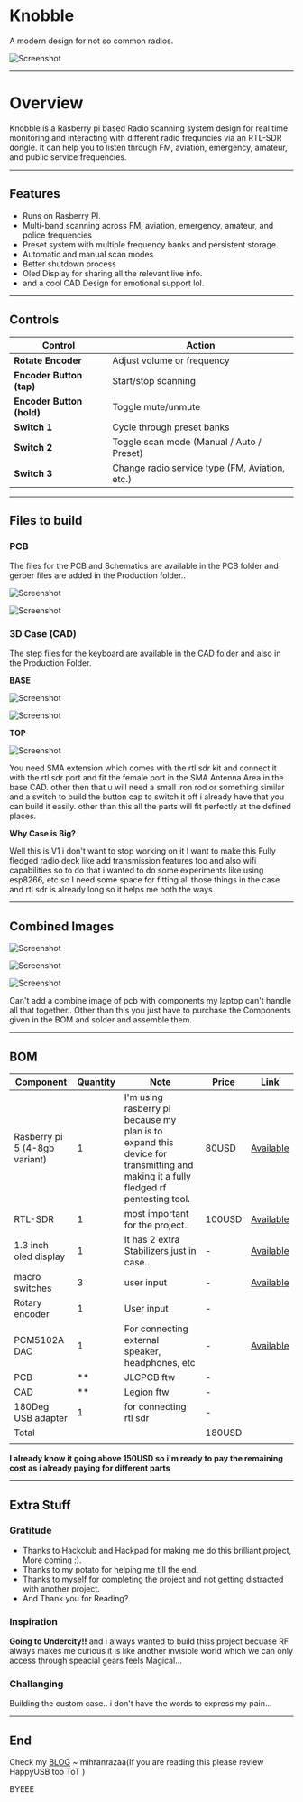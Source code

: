 # Knobble
A modern design for not so common radios.

![Screenshot](Assets/logo.png)

---

# Overview

Knobble is a Rasberry pi based Radio scanning system design for real time monitoring and interacting with different radio frequncies via an RTL-SDR dongle. It can help you to listen through FM, aviation, emergency, amateur, and public service frequencies.

---

## Features

- Runs on Rasberry PI.
- Multi-band scanning across FM, aviation, emergency, amateur, and police frequencies
- Preset system with multiple frequency banks and persistent storage.
- Automatic and manual scan modes
- Better shutdown process
- Oled Display for sharing all the relevant live info.
- and a cool CAD Design for emotional support lol.

---

## Controls

| Control                   | Action                                         |
| ------------------------- | ---------------------------------------------- |
| **Rotate Encoder**        | Adjust volume or frequency                     |
| **Encoder Button (tap)**  | Start/stop scanning                            |
| **Encoder Button (hold)** | Toggle mute/unmute                             |
| **Switch 1**              | Cycle through preset banks                     |
| **Switch 2**              | Toggle scan mode (Manual / Auto / Preset)      |
| **Switch 3**              | Change radio service type (FM, Aviation, etc.) |

---

## Files to build 

### PCB 

The files for the PCB and Schematics are available in the PCB folder and gerber files are added in the Production folder..

![Screenshot](Assets/3dpcb2.png)

![Screenshot](Assets/3dpcb.png)

### 3D Case (CAD)

The step files for the keyboard are available in the CAD folder and also in the Production Folder.

**BASE**

![Screenshot](Assets/tcad2.png)

![Screenshot](Assets/tcad4.png)

**TOP**

![Screenshot](Assets/tcad3.png)

You need SMA extension which comes with the rtl sdr kit and connect it with the rtl sdr port and fit the female port in the SMA Antenna Area in the base CAD. 
other then that u will need a small iron rod or  something similar and a switch to build the button cap to switch it off i already have that  you can build it easily. other than this all the parts will fit perfectly at the defined places.

**Why Case is Big?**

Well this is V1 i don't want to stop working on it I want to make this Fully fledged radio deck like add transmission features too and also wifi capabilities so to do that i wanted to do some experiments like using esp8266, etc so I need some space for fitting all those things in the case and rtl sdr is already long so it helps me both the ways.

---

## Combined Images

![Screenshot](Assets/tcad.png)

![Screenshot](Assets/ffcad.png)

![Screenshot](Assets/fcad3.png)


Can't add a combine image of pcb with components my laptop can't handle all that together..
Other than this you just have to purchase the Components given in the BOM and solder and assemble them.

---

## BOM 


| Component                     | Quantity | Note                                                                                                                              | Price  | Link                                                                                                                                                                                                                                                                                                                                                                                                                                                                                                                                                                                                |
| ----------------------------- | -------- | --------------------------------------------------------------------------------------------------------------------------------- | ------ | --------------------------------------------------------------------------------------------------------------------------------------------------------------------------------------------------------------------------------------------------------------------------------------------------------------------------------------------------------------------------------------------------------------------------------------------------------------------------------------------------------------------------------------------------------------------------------------------------- |
| Rasberry pi 5 (4-8gb variant) | 1        | I'm using rasberry pi because my plan is to expand this device for transmitting and making it a fully fledged rf pentesting tool. | 80USD  | [Available](https://www.amazon.in/Raspberry-Pi-Cortex-A76-Computer-RPI5-4GB-SINGLE/dp/B0CK3L9WD3/ref=sr_1_3?crid=1AK40TAY93FVZ&dib=eyJ2IjoiMSJ9.7GkeqpiPME_MaXJm-8abaYARAa9Staaf3G6BpTO7XNh8L7LWMqQiTSMZkRn6rMGalgTKNC8CmE2Ctz805lWJKJpXABBAJwev2pmTDL3T5CftWGIfDYLJnVp8lWb5S0iy_EvU0e2i9I_8n7q5Neype5SEofN9hdVXzUaAwCWH4__5iwVyKWNv5rxcaKw1xTN9YMhdWAVYlzmA9nJdEDaOvfnXgwawK5yAkzbfjPfggkU.Ax5HfAbNxLGqgjOn7U8XXQwX7r8QmKMs_q7rTe61u5Y&dib_tag=se&keywords=raspberry+pi+5+4gb&qid=1750676006&sprefix=raspberry+pi+5+4g%2Caps%2C260&sr=8-3)                                                         |
| RTL-SDR                       | 1        | most important for the project..                                                                                                  | 100USD | [Available](https://www.amazon.in/RTL-SDR-Blog-RTL2832U-Software-Defined/dp/B0BMKB3L47/ref=sr_1_1?crid=2C4S56L9CX1PE&dib=eyJ2IjoiMSJ9.vrn9A9hDsZHi4yjiG1trvMSzRxhD_uuHzN71yWss9l2EVpnytfdPnEXIFwrcJny1zmIVRvVtUhvyFSNoKzb1yxvalLyXDdiWkBQ2mTpkRoGzZ8Wxfuws8atBsW0tqKdTWJLxWOH_3GTho19gBUIO2VA6lKkbIaj3Ku8zpIpwZpF8VNhKeOxoXxwSxb_noDZlUUlfGjUrU1NDshFX7szdt0jhTyVoRQMHA8dSC9aHpHA.SLgATrtzhXpCY7_MnmqfAaUYf6Fbipp4gkf_yB0s9AU&dib_tag=se&keywords=RTL+SDR&qid=1750676059&sprefix=rtl+sd%2Caps%2C248&sr=8-1)                                                                                         |
| 1.3 inch oled display         | 1        | It has 2 extra Stabilizers just in case..                                                                                         | -      | [Available](https://www.amazon.in/OLED-Display-display-module-Blue/dp/B094W7TDKG/ref=sr_1_2?crid=3Q8FJIB11QGHE&dib=eyJ2IjoiMSJ9.B7UJuX2tN4RE5qUC46uLygug8WxLWjSOgkyJMu7-EXH34VlmGjoBuWPJP22TIlHrdvHc4LjgYXnp2hc3py_BE1EeIB7uhaHjrsFRpNXUNRdJJqR5dObtouw747pxiRkK7KSuLolsob9jHVAnGcaUQn5teiI1JISdhIaT3GLy4wLR4472yi4Cjp-WcG2tbnTWI6ai3V6rmwGP0F4cLP8XCu0CnJj878OKKMi18kqWd-w.z5miULqVkwuwROpuzjmyTGVz6pdf8Er0rOkTBH4zD-s&dib_tag=se&keywords=1%2C3+inch+oled+display&qid=1750676109&sprefix=1%2C3+inch+oled+displa%2Caps%2C227&sr=8-2)                                                               |
| macro switches                | 3        | user input                                                                                                                        | -      | [Available](https://www.amazon.in/ElectroBot-Momentary-Tactile-Push-Button/dp/B07PRRRBRY/ref=sr_1_1?crid=3A13O9GTZCJTT&dib=eyJ2IjoiMSJ9.ywZ6IJGz3wBwO5yx6JNpWU7bTNqhmG7V93EB-IZ-JDN9dq84HvncJGBKdq3szFXO7DjgEjtNHZZev_grtvow-EBgi9dbSdYb4x6gZz8frklBiRoYwr-HtvkC6vMB6OoucfVIfdCdwJNJl1YVmI-jnSBV9ggpTkX4rCflhf3Db0rXnLsw60gGAFM_zpkKHshmSplU8bJQTrlUSEH9eFQMwmh5EH5girDi91LfAx-8Y2GuOzoSNRSMNUPfkPEWzjJIPfmlXxrFK_xB74uM5Kiq-DCyVl3-jWP0sqg_Z1g6r8w.yTcfCG3KPUlAqFMJ61EKJjHU4YNpSfgYGlwQA2kAg7Y&dib_tag=se&keywords=micro+switches+6mm&qid=1750676178&sprefix=micro+switches+6m%2Caps%2C248&sr=8-1) |
| Rotary encoder                | 1        | User input                                                                                                                        | -      |                                                                                                                                                                                                                                                                                                                                                                                                                                                                                                                                                                                                     |
| PCM5102A DAC                  | 1        | For connecting external speaker, headphones, etc                                                                                  | -      | [Available](https://www.amazon.in/Interface-PCM5102-GY-PCM5102-Raspberry-PCM5102A/dp/B09PQHF16R/ref=sr_1_15?crid=1YX0XLBW8ZWNY&dib=eyJ2IjoiMSJ9.EWPfhJKcFHj2R-p3EVgfT5D-X4oLMYXwM_-vLGUpudKmRxYhwqX6aey8gtBNKkdAASQXu844Iid9WBTx2lBA1bv2xYkz6fwBt1dFvYdE6sG2CosxdD51Dh3MLEPffGDe_dWBAe4P_IBAJ5cuVufmeh-5bzf4qLRX0lOZ946L-Gtuiw0_-sMcYxu8FnViPLlfxAfLU6uOJZu9CnTm91o8r2BLsORIEDJdYd27YArhVaM.QF9wxeDbKYqty_NRyJtPCp8eS58gyRWdlPHmyjNJB0s&dib_tag=se&keywords=pcm5102+dac&qid=1750676267&sprefix=PCM5%2Caps%2C239&sr=8-15)                                                                            |
| PCB                           | **       | JLCPCB ftw                                                                                                                        | -      |                                                                                                                                                                                                                                                                                                                                                                                                                                                                                                                                                                                                     |
| CAD                           | **       | Legion ftw                                                                                                                        | -      |                                                                                                                                                                                                                                                                                                                                                                                                                                                                                                                                                                                                     |
| 180Deg USB adapter            | 1        | for connecting rtl sdr                                                                                                            | -      |                                                                                                                                                                                                                                                                                                                                                                                                                                                                                                                                                                                                     |
| Total                         |          |                                                                                                                                   | 180USD |                                                                                                                                                                                                                                                                                                                                                                                                                                                                                                                                                                                                     |
|                               |          |                                                                                                                                   |        |                                                                                                                                                                                                                                                                                                                                                                                                                                                                                                                                                                                                     |

**I already know it going above 150USD so i'm ready to pay the remaining cost as i already paying for different parts**

---

## Extra Stuff

### Gratitude
- Thanks to Hackclub and Hackpad for making me do this brilliant project, More coming :).
- Thanks to my potato for helping me till the end.
- Thanks to myself for completing the project and not getting distracted with another project.
- And Thank you for Reading?

### Inspiration
**Going to Undercity!!** and i always wanted to build thiss project becuase RF always makes me curious it is like another invisible world which we can only access through speacial gears feels Magical...

### Challanging
Building the custom case.. i don't have the words to express my pain...

---

## End
Check my [BLOG](https://mihranrazaa.pages.dev/)
~ mihranrazaa(If you are reading this please review HappyUSB too ToT )

BYEEE
